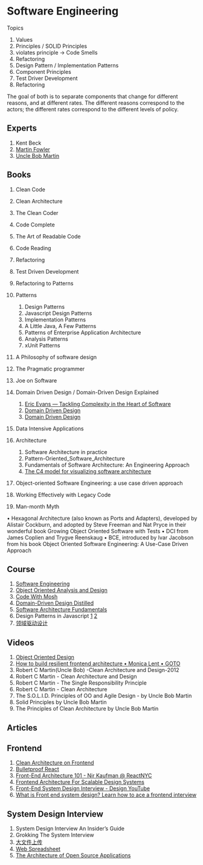 # Software Engineering

Topics

1. Values
1. Principles / SOLID Principles
1. violates principle -> Code Smells
1. Refactoring
1. Design Pattern / Implementation Patterns
1. Component Principles
1. Test Driver Development
1. Refactoring

The goal of both is to separate components that change for different reasons, and at different rates. The different reasons correspond to the actors; the different rates correspond to the different levels of policy.

## Experts

1. Kent Beck
1. [Martin Fowler](https://martinfowler.com/)
1. [Uncle Bob Martin](http://cleancoder.com/products)

## Books

1. Clean Code
1. Clean Architecture
1. The Clean Coder
1. Code Complete
1. The Art of Readable Code
1. Code Reading
1. Refactoring
1. Test Driven Development
1. Refactoring to Patterns
1. Patterns
   1. Design Patterns
   1. Javascript Design Patterns
   1. Implementation Patterns
   1. A Little Java, A Few Patterns
   1. Patterns of Enterprise Application Architecture
   1. Analysis Patterns
   1. xUnit Patterns
1. A Philosophy of software design
1. The Pragmatic programmer
1. Joe on Software

1. Domain Driven Design / Domain-Driven Design Explained
   1. [Eric Evans — Tackling Complexity in the Heart of Software](https://www.youtube.com/watch?v=dnUFEg68ESM)
   1. [Domain Driven Design](https://www.youtube.com/watch?v=BPAZwFNxgrg)
   1. [Domain Driven Design](https://www.youtube.com/watch?v=RNUn2R7TptM)
1. Data Intensive Applications
1. Architecture
   1. Software Architecture in practice
   1. Pattern-Oriented_Software_Architecture
   1. Fundamentals of Software Architecture: An Engineering Approach
   1. [The C4 model for visualizing software architecture](https://c4model.com/)
1. Object-oriented Software Engineering: a use case driven approach
1. Working Effectively with Legacy Code
1. Man-month Myth

• Hexagonal Architecture (also known as Ports and Adapters), developed by Alistair Cockburn, and adopted by Steve Freeman and Nat Pryce in their wonderful book Growing Object Oriented Software with Tests
• DCI from James Coplien and Trygve Reenskaug
• BCE, introduced by Ivar Jacobson from his book Object Oriented Software
Engineering: A Use-Case Driven Approach

## Course

1. [Software Engineering](https://github.com/Developer-Y/cs-video-courses#software-engineering)
1. [Object Oriented Analysis and Design](https://github.com/Developer-Y/Scalable-Software-Architecture#object-oriented-analysis-and-design)
1. [Code With Mosh](https://www.bilibili.com/video/BV1Te4y1a7oP/)
1. [Domain-Driven Design Distilled](https://www.bilibili.com/video/BV1oS4y1F73g/)
1. [Software Architecture Fundamentals](https://www.bilibili.com/video/BV1pr4y1z7WM/)
1. Design Patterns in Javascript [1](https://www.bilibili.com/video/BV1gm4y1S7rp) [2](https://www.bilibili.com/video/BV17S4y177XZ/)
1. [领域驱动设计](https://www.bilibili.com/video/BV1Ci4y1978C/)

## Videos

1. [Object Oriented Design](https://www.youtube.com/watch?v=1BVXQ64wI00&list=PLGLfVvz_LVvS5P7khyR4xDp7T9lCk9PgE&index=2)
1. [How to build resilient frontend architecture • Monica Lent • GOTO](https://www.youtube.com/watch?v=TqfbAXCCVwE)
1. Robert C Martin(Uncle Bob) -Clean Architecture and Design-2012
1. Robert C Martin - Clean Architecture and Design
1. Robert C Martin - The Single Responsibility Principle
1. Robert C Martin - Clean Architecture
1. The S.O.L.I.D. Principles of OO and Agile Design - by Uncle Bob Martin
1. Solid Principles by Uncle Bob Martin
1. The Principles of Clean Architecture by Uncle Bob Martin

## Articles

## Frontend

1. [Clean Architecture on Frontend](https://dev.to/bespoyasov/clean-architecture-on-frontend-4311)
1. [Bulletproof React](https://github.com/alan2207/bulletproof-react)
1. [Front-End Architecture 101 - Nir Kaufman @ ReactNYC](https://www.youtube.com/watch?v=o8THlN8hgcw)
1. [Frontend Architecture For Scalable Design Systems](https://www.youtube.com/watch?v=EcyylrGSxDo)
1. [Front-End System Design Interview - Design YouTube](https://www.youtube.com/watch?v=x9NgcwwFp7s)
1. [What is Front end system design? Learn how to ace a frontend interview](https://www.youtube.com/watch?v=XPNMiWyHBAU)

## System Design Interview

1. System Design Interview An Insider’s Guide
1. Grokking The System Interview
1. [大文件上传](https://zhuanlan.zhihu.com/p/530254303)
1. [Web Spreadsheet](http://aosabook.org/en/500L/web-spreadsheet.html)
1. [The Architecture of Open Source Applications](http://aosabook.org/en/index.html)
